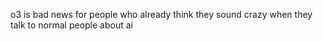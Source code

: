 o3 is bad news for people who already think they sound crazy when they talk to normal people about ai

